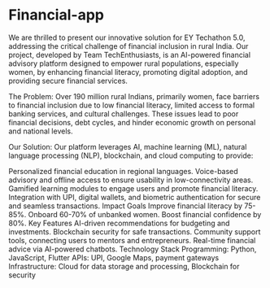 # Financial-app
We are thrilled to present our innovative solution for EY Techathon 5.0, addressing the critical challenge of financial inclusion in rural India. Our project, developed by Team TechEnthusiasts, is an AI-powered financial advisory platform designed to empower rural populations, especially women, by enhancing financial literacy, promoting digital adoption, and providing secure financial services.

The Problem:
Over 190 million rural Indians, primarily women, face barriers to financial inclusion due to low financial literacy, limited access to formal banking services, and cultural challenges. These issues lead to poor financial decisions, debt cycles, and hinder economic growth on personal and national levels.

Our Solution:
Our platform leverages AI, machine learning (ML), natural language processing (NLP), blockchain, and cloud computing to provide:

Personalized financial education in regional languages.
Voice-based advisory and offline access to ensure usability in low-connectivity areas.
Gamified learning modules to engage users and promote financial literacy.
Integration with UPI, digital wallets, and biometric authentication for secure and seamless transactions.
Impact Goals
Improve financial literacy by 75-85%.
Onboard 60-70% of unbanked women.
Boost financial confidence by 80%.
Key Features
AI-driven recommendations for budgeting and investments.
Blockchain security for safe transactions.
Community support tools, connecting users to mentors and entrepreneurs.
Real-time financial advice via AI-powered chatbots.
Technology Stack
Programming: Python, JavaScript, Flutter
APIs: UPI, Google Maps, payment gateways
Infrastructure: Cloud for data storage and processing, Blockchain for security

